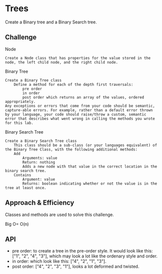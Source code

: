 # Trees

Create a Binary tree and a Binary Search tree.

## Challenge

Node

    Create a Node class that has properties for the value stored in the node, the left child node, and the right child node.

Binary Tree

    Create a Binary Tree class
        Define a method for each of the depth first traversals:
            pre order
            in order
            post order which returns an array of the values, ordered appropriately.
    Any exceptions or errors that come from your code should be semantic, capture-able errors. For example, rather than a default error thrown by your language, your code should raise/throw a custom, semantic error that describes what went wrong in calling the methods you wrote for this lab.

Binary Search Tree

    Create a Binary Search Tree class
        This class should be a sub-class (or your languages equivalent) of the Binary Tree Class, with the following additional methods:
        Add
            Arguments: value
            Return: nothing
            Adds a new node with that value in the correct location in the binary search tree.
        Contains
            Argument: value
            Returns: boolean indicating whether or not the value is in the tree at least once.

## Approach & Efficiency

Classes and methods are used to solve this challenge.

Big O= O(n)

## API

* pre order: to create a tree in the pre-order style. It would look like this: ["1", "2", "4", "3"], which may look a lot like the ordenary style and order.
* in order: which look like this: ["4", "2", "1", "3"].
* post order: ["4", "2", "3", "1"], looks a lot deformed and twisted.
